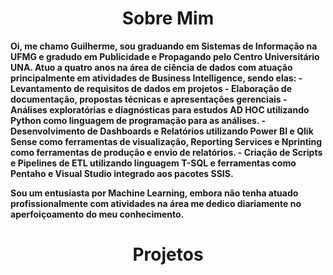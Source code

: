<center><h1><b> Sobre Mim</h1></center>
Oi, me chamo Guilherme, sou graduando em Sistemas de Informação na UFMG e gradudo em Publicidade e Propagando pelo Centro Universitário UNA.
Atuo a quatro anos na área de ciência de dados com atuação principalmente em atividades de Business Intelligence, sendo elas:
- Levantamento de requisitos de dados em projetos
- Elaboração de documentação, propostas técnicas e apresentações gerenciais
- Análises exploratórias e diagnósticas para estudos AD HOC utilizando Python como linguagem de programação para as análises.
- Desenvolvimento de Dashboards e Relatórios utilizando Power BI e Qlik Sense como ferramentas de visualização, Reporting Services e Nprinting como ferramentas de produção e envio de relatórios.
- Criação de Scripts e Pipelines de ETL utilizando linguagem T-SQL e ferramentas como Pentaho e Visual Studio integrado aos pacotes SSIS. 

Sou um entusiasta por Machine Learning, embora não tenha atuado profissionalmente com atividades na área me dedico diariamente no aperfoiçoamento do meu conhecimento.

<center><h1><b>Projetos</h1></center>

